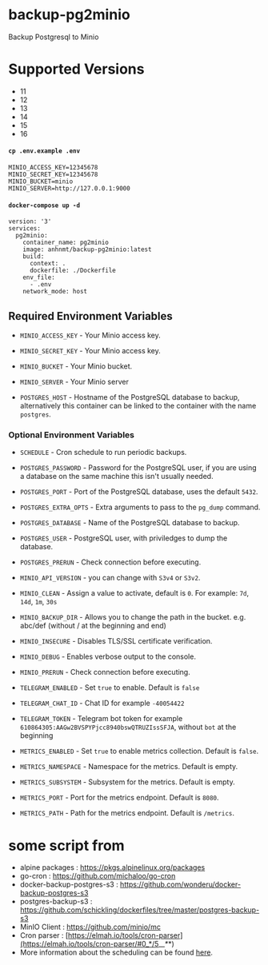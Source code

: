 # backup-pg2minio
Backup Postgresql to Minio

# Supported Versions
* 11
* 12
* 13
* 14
* 15
* 16

#### `cp .env.example .env`
```
MINIO_ACCESS_KEY=12345678
MINIO_SECRET_KEY=12345678
MINIO_BUCKET=minio
MINIO_SERVER=http://127.0.0.1:9000
```

#### `docker-compose up -d`
```
version: '3'
services:
  pg2minio:
    container_name: pg2minio
    image: anhnmt/backup-pg2minio:latest
    build:
      context: .
      dockerfile: ./Dockerfile
    env_file:
      - .env
    network_mode: host
```

## Required Environment Variables

- `MINIO_ACCESS_KEY` - Your Minio access key.
- `MINIO_SECRET_KEY` - Your Minio access key.
- `MINIO_BUCKET` - Your Minio bucket.
- `MINIO_SERVER` - Your Minio server

- `POSTGRES_HOST` - Hostname of the PostgreSQL database to backup, alternatively this container can be linked to the container with the name `postgres`.

### Optional Environment Variables

- `SCHEDULE` - Cron schedule to run periodic backups.

- `POSTGRES_PASSWORD` - Password for the PostgreSQL user, if you are using a database on the same machine this isn't usually needed.
- `POSTGRES_PORT` - Port of the PostgreSQL database, uses the default `5432`.
- `POSTGRES_EXTRA_OPTS` - Extra arguments to pass to the `pg_dump` command.
- `POSTGRES_DATABASE` - Name of the PostgreSQL database to backup.
- `POSTGRES_USER` - PostgreSQL user, with priviledges to dump the database.
- `POSTGRES_PRERUN` - Check connection before executing.

- `MINIO_API_VERSION` - you can change with `S3v4` or `S3v2`.
- `MINIO_CLEAN` - Assign a value to activate, default is `0`. For example: `7d`, `14d`, `1m`, `30s`
- `MINIO_BACKUP_DIR` - Allows you to change the path in the bucket. e.g. abc/def (without / at the beginning and end)
- `MINIO_INSECURE` - Disables TLS/SSL certificate verification.
- `MINIO_DEBUG` - Enables verbose output to the console.
- `MINIO_PRERUN` - Check connection before executing.

- `TELEGRAM_ENABLED` - Set `true` to enable. Default is `false`
- `TELEGRAM_CHAT_ID` - Chat ID for example `-40054422`
- `TELEGRAM_TOKEN` - Telegram bot token for example `610864305:AAGw2BVSPYPjcc8940bswQTRUZIssSFJA`, without `bot` at the beginning

- `METRICS_ENABLED` - Set `true` to enable metrics collection. Default is `false`.
- `METRICS_NAMESPACE` - Namespace for the metrics. Default is empty.
- `METRICS_SUBSYSTEM` - Subsystem for the metrics. Default is empty.
- `METRICS_PORT` - Port for the metrics endpoint. Default is `8080`.
- `METRICS_PATH` - Path for the metrics endpoint. Default is `/metrics`.

# some script from 
-  alpine packages : https://pkgs.alpinelinux.org/packages
-  go-cron : https://github.com/michaloo/go-cron
-  docker-backup-postgres-s3 : https://github.com/wonderu/docker-backup-postgres-s3
-  postgres-backup-s3 : https://github.com/schickling/dockerfiles/tree/master/postgres-backup-s3 
-  MinIO Client : https://github.com/minio/mc
-  Cron parser : [https://elmah.io/tools/cron-parser](https://elmah.io/tools/cron-parser/#0_*/5_*_*_*_*)
-  More information about the scheduling can be found [here](http://godoc.org/github.com/robfig/cron#hdr-Predefined_schedules).
